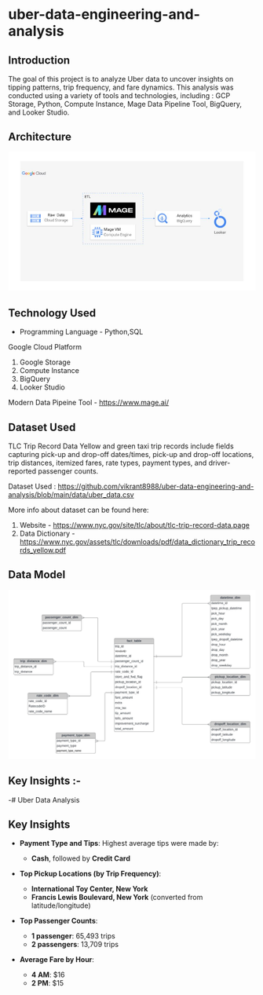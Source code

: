 # uber-data-engineering-and-analysis

## Introduction

The goal of this project is to analyze Uber data to uncover insights on tipping patterns, trip frequency, and fare dynamics. This analysis was conducted using a variety of tools and technologies, including : GCP Storage, Python, Compute Instance, Mage Data Pipeline Tool, BigQuery, and Looker Studio.

## Architecture 
<img src="architecture.jpg">

## Technology Used
- Programming Language - Python,SQL

Google Cloud Platform
1. Google Storage
2. Compute Instance 
3. BigQuery
4. Looker Studio

Modern Data Pipeine Tool - https://www.mage.ai/

## Dataset Used
TLC Trip Record Data
Yellow and green taxi trip records include fields capturing pick-up and drop-off dates/times, pick-up and drop-off locations, trip distances, itemized fares, rate types, payment types, and driver-reported passenger counts. 

Dataset Used : https://github.com/vikrant8988/uber-data-engineering-and-analysis/blob/main/data/uber_data.csv

More info about dataset can be found here:
1. Website - https://www.nyc.gov/site/tlc/about/tlc-trip-record-data.page
2. Data Dictionary - https://www.nyc.gov/assets/tlc/downloads/pdf/data_dictionary_trip_records_yellow.pdf

## Data Model
<img src="data_model.jpeg">

## Key Insights :-

-# Uber Data Analysis



## Key Insights

- **Payment Type and Tips**: Highest average tips were made by:
  - **Cash**, followed by **Credit Card**
  
- **Top Pickup Locations (by Trip Frequency)**:
  - **International Toy Center, New York**
  - **Francis Lewis Boulevard, New York** (converted from latitude/longitude)

- **Top Passenger Counts**:
  - **1 passenger**: 65,493 trips
  - **2 passengers**: 13,709 trips

- **Average Fare by Hour**:
  - **4 AM**: $16
  - **2 PM**: $15

